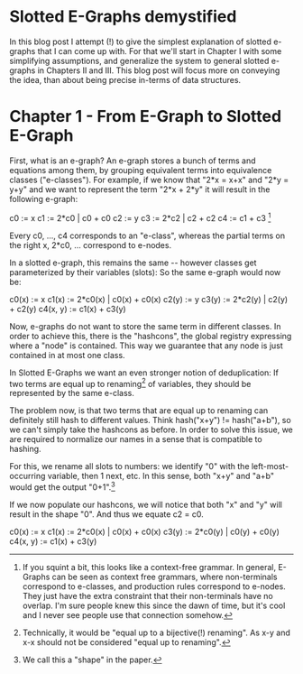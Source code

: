 Slotted E-Graphs demystified
============================

In this blog post I attempt (!) to give the simplest explanation of slotted e-graphs that I can come up with.
For that we'll start in Chapter I with some simplifying assumptions, and generalize the system to general slotted e-graphs in Chapters II and III.
This blog post will focus more on conveying the idea, than about being precise in-terms of data structures.

# Chapter 1 - From E-Graph to Slotted E-Graph
First, what is an e-graph?
An e-graph stores a bunch of terms and equations among them, by grouping equivalent terms into equivalence classes ("e-classes").
For example, if we know that "2\*x = x+x" and "2\*y = y+y" and we want to represent the term "2\*x + 2\*y" it will result in the following e-graph:

c0 := x
c1 := 2\*c0 | c0 + c0
c2 := y
c3 := 2\*c2 | c2 + c2
c4 := c1 + c3
[^grammar]

Every c0, ..., c4 corresponds to an "e-class", whereas the partial terms on the right x, 2\*c0, ... correspond to e-nodes.

In a slotted e-graph, this remains the same -- however classes get parameterized by their variables (slots):
So the same e-graph would now be:

c0(x) := x
c1(x) := 2\*c0(x) | c0(x) + c0(x)
c2(y) := y
c3(y) := 2\*c2(y) | c2(y) + c2(y)
c4(x, y) := c1(x) + c3(y)

Now, e-graphs do not want to store the same term in different classes.
In order to achieve this, there is the "hashcons", the global registry expressing where a "node" is contained.
This way we guarantee that any node is just contained in at most one class.

In Slotted E-Graphs we want an even stronger notion of deduplication:
If two terms are equal up to renaming[^bij] of variables, they should be represented by the same e-class.

The problem now, is that two terms that are equal up to renaming can definitely still hash to different values. Think hash("x+y") != hash("a+b"), so we can't simply take the hashcons as before.
In order to solve this issue, we are required to normalize our names in a sense that is compatible to hashing.

For this, we rename all slots to numbers: we identify "0" with the left-most-occurring variable, then 1 next, etc.
In this sense, both "x+y" and "a+b" would get the output "0+1".[^shape]

If we now populate our hashcons, we will notice that both "x" and "y" will result in the shape "0".
And thus we equate c2 = c0.

c0(x) := x
c1(x) := 2\*c0(x) | c0(x) + c0(x)
c3(y) := 2\*c0(y) | c0(y) + c0(y)
c4(x, y) := c1(x) + c3(y)



[^bij]: Technically, it would be "equal up to a bijective(!) renaming". As x-y and x-x should not be considered "equal up to renaming".
[^grammar]: If you squint a bit, this looks like a context-free grammar. In general, E-Graphs can be seen as context free grammars, where non-terminals correspond to e-classes, and production rules correspond to e-nodes. They just have the extra constraint that their non-terminals have no overlap. I'm sure people knew this since the dawn of time, but it's cool and I never see people use that connection somehow.
[^shape]: We call this a "shape" in the paper.
